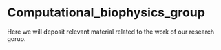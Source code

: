 # Computational_biophysics_group
Here we will deposit relevant material related to the work of our research gorup.
